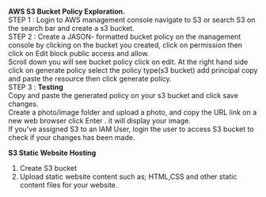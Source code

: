 **AWS S3 Bucket Policy Exploration.**<br>
STEP 1 : Login to AWS management console navigate to S3 or search S3 on the search bar and create a s3 bucket.<br>
STEP 2 : Create a JASON- formatted bucket policy on the management console by clicking on the bucket you created, click on permission then click on Edit block public access and allow.<br>
Scroll down you will see bucket policy click on edit. At the right hand side click on generate policy select the policy type(s3 bucket) add principal copy and paste the resource then click generate policy.<br>
STEP 3 : **Testing**<br>
Copy and paste the generated policy on your s3 bucket and click save changes.<br>
Create a photo/image folder and upload a photo, and copy the URL link on a new web browser click Enter . it will display your image.<br>
If you've assigned S3 to an IAM User, login the user to access S3 bucket to check if your changes has been made.<br>

**S3 Static Website Hosting**<br>
1. Create S3 bucket<br>
2. Upload static website content such as; HTML,CSS and other static content files for your website.<br>
